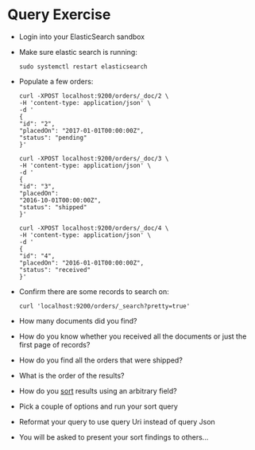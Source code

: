 # Query Exercise

* Login into your ElasticSearch sandbox
* Make sure elastic search is running:
  ```
  sudo systemctl restart elasticsearch
  ```
* Populate a few orders:

  ```
  curl -XPOST localhost:9200/orders/_doc/2 \
  -H 'content-type: application/json' \
  -d '
  {
  "id": "2", 
  "placedOn": "2017-01-01T00:00:00Z", 
  "status": "pending"
  }'
  ```

  ```
  curl -XPOST localhost:9200/orders/_doc/3 \
  -H 'content-type: application/json' \
  -d '
  {
  "id": "3", 
  "placedOn": 
  "2016-10-01T00:00:00Z", 
  "status": "shipped"
  }'
  ```

  ```
  curl -XPOST localhost:9200/orders/_doc/4 \
  -H 'content-type: application/json' \
  -d '
  {
  "id": "4", 
  "placedOn": "2016-01-01T00:00:00Z", 
  "status": "received"
  }'
  ```

* Confirm there are some records to search on:
  ```
  curl 'localhost:9200/orders/_search?pretty=true'
  ```
* How many documents did you find?
* How do you know whether you received all the documents or just the first page of records?
* How do you find all the orders that were shipped?
* What is the order of the results?
* How do you [sort](https://www.elastic.co/guide/en/elasticsearch/reference/current/search-request-sort.html) results using an arbitrary field?
* Pick a couple of options and run your sort query
* Reformat your query to use query Uri instead of query Json
* You will be asked to present your sort findings to others...



